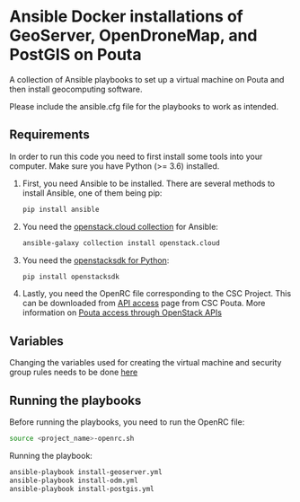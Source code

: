 # Ansible Docker installations of GeoServer, OpenDroneMap, and PostGIS on Pouta

A collection of Ansible playbooks to set up a virtual machine on Pouta and then install geocomputing software.

Please include the ansible.cfg file for the playbooks to work as intended.

## Requirements

In order to run this code you need to first install some tools into your computer. Make sure you have Python (>= 3.6) installed.

1. First, you need Ansible to be installed. There are several methods to install Ansible, one of them being pip:
   
   ```bash
   pip install ansible
   ```
3. You need the [openstack.cloud collection](https://docs.ansible.com/ansible/latest/collections/openstack/cloud/index.html) for Ansible:
   
   ```bash
   ansible-galaxy collection install openstack.cloud
   ```
5. You need the [openstacksdk for Python](https://pypi.org/project/openstacksdk/):
   
   ```bash
   pip install openstacksdk
   ```
7. Lastly, you need the OpenRC file corresponding to the CSC Project. This can be downloaded from [API access](https://pouta.csc.fi/dashboard/project/api_access/) page from CSC Pouta. More information on [Pouta access through OpenStack APIs](https://docs.csc.fi/cloud/pouta/api-access/)

## Variables

Changing the variables used for creating the virtual machine and security group rules needs to be done [here](/group_vars/all.yml)

## Running the playbooks

Before running the playbooks, you need to run the OpenRC file:

   ```bash
   source <project_name>-openrc.sh
   ```
Running the playbook:

   ```bash
   ansible-playbook install-geoserver.yml
   ansible-playbook install-odm.yml
   ansible-playbook install-postgis.yml
   ```
